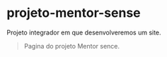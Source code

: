 # projeto-mentor-sense
Projeto integrador em que desenvolveremos um site.
> Pagina do projeto Mentor sence.